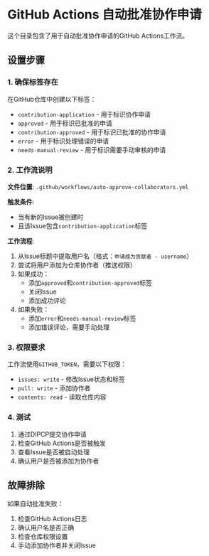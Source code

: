# GitHub Actions 自动批准协作申请

这个目录包含了用于自动批准协作申请的GitHub Actions工作流。

## 设置步骤

### 1. 确保标签存在
在GitHub仓库中创建以下标签：
- `contribution-application` - 用于标识协作申请
- `approved` - 用于标识已批准的申请
- `contribution-approved` - 用于标识已批准的协作申请
- `error` - 用于标识处理错误的申请
- `needs-manual-review` - 用于标识需要手动审核的申请

### 2. 工作流说明

**文件位置**: `.github/workflows/auto-approve-collaborators.yml`

**触发条件**: 
- 当有新的Issue被创建时
- 且该Issue包含`contribution-application`标签

**工作流程**:
1. 从Issue标题中提取用户名（格式：`申请成为贡献者 - username`）
2. 尝试将用户添加为仓库协作者（推送权限）
3. 如果成功：
   - 添加`approved`和`contribution-approved`标签
   - 关闭Issue
   - 添加成功评论
4. 如果失败：
   - 添加`error`和`needs-manual-review`标签
   - 添加错误评论，需要手动处理

### 3. 权限要求

工作流使用`GITHUB_TOKEN`，需要以下权限：
- `issues: write` - 修改Issue状态和标签
- `pull: write` - 添加协作者
- `contents: read` - 读取仓库内容

### 4. 测试

1. 通过DIPCP提交协作申请
2. 检查GitHub Actions是否被触发
3. 查看Issue是否被自动处理
4. 确认用户是否被添加为协作者

## 故障排除

如果自动批准失败：
1. 检查GitHub Actions日志
2. 确认用户名是否正确
3. 检查仓库权限设置
4. 手动添加协作者并关闭Issue
